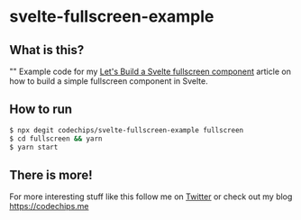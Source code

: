 # svelte-fullscreen-example

## What is this?
""
Example code for my [Let's Build a Svelte fullscreen component](https://codechips.me/lets-build-a-svelte-fullscreen-component/) article on how to build a simple fullscreen component in Svelte.

## How to run

```bash
$ npx degit codechips/svelte-fullscreen-example fullscreen
$ cd fullscreen && yarn
$ yarn start
```

## There is more!

For more interesting stuff like this follow me on [Twitter](https://twitter.com/codechips) or check out my blog https://codechips.me
